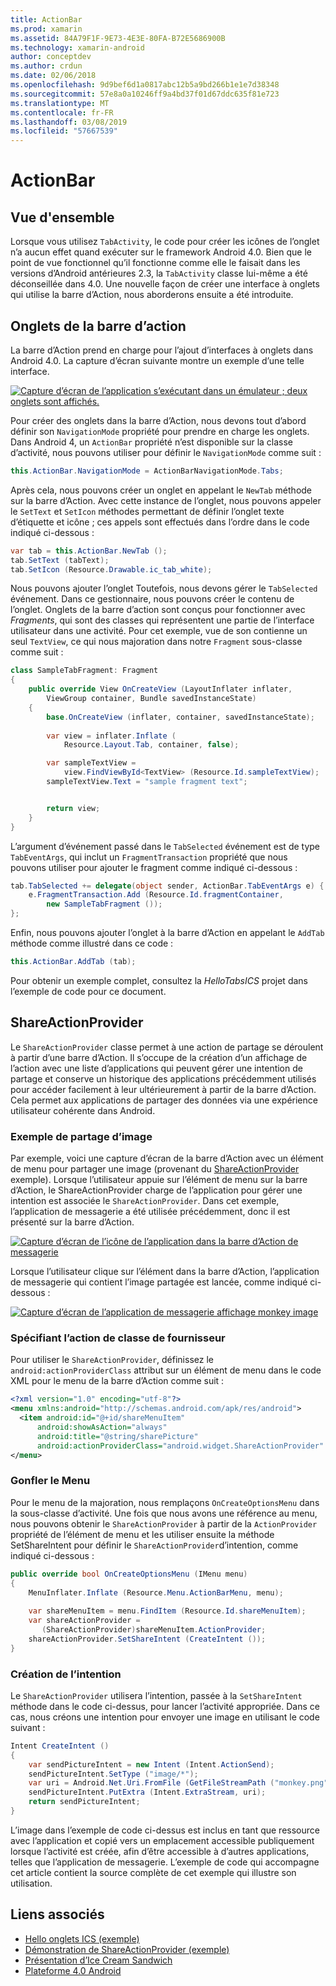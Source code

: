 ```yaml
---
title: ActionBar
ms.prod: xamarin
ms.assetid: 84A79F1F-9E73-4E3E-80FA-B72E5686900B
ms.technology: xamarin-android
author: conceptdev
ms.author: crdun
ms.date: 02/06/2018
ms.openlocfilehash: 9d9bef6d1a0817abc12b5a9bd266b1e1e7d38348
ms.sourcegitcommit: 57e8a0a10246ff9a4bd37f01d67ddc635f81e723
ms.translationtype: MT
ms.contentlocale: fr-FR
ms.lasthandoff: 03/08/2019
ms.locfileid: "57667539"
---
```

# <a name="actionbar"></a>ActionBar


## <a name="overview"></a>Vue d'ensemble

Lorsque vous utilisez `TabActivity`, le code pour créer les icônes de l’onglet n’a aucun effet quand exécuter sur le framework Android 4.0. Bien que le point de vue fonctionnel qu’il fonctionne comme elle le faisait dans les versions d’Android antérieures 2.3, la `TabActivity` classe lui-même a été déconseillée dans 4.0. Une nouvelle façon de créer une interface à onglets qui utilise la barre d’Action, nous aborderons ensuite a été introduite.


## <a name="action-bar-tabs"></a>Onglets de la barre d’action

La barre d’Action prend en charge pour l’ajout d’interfaces à onglets dans Android 4.0.
La capture d’écran suivante montre un exemple d’une telle interface.

[![Capture d’écran de l’application s’exécutant dans un émulateur ; deux onglets sont affichés.](action-bar-images/25-actionbartabs.png)](action-bar-images/25-actionbartabs.png#lightbox)

Pour créer des onglets dans la barre d’Action, nous devons tout d’abord définir son `NavigationMode` propriété pour prendre en charge les onglets. Dans Android 4, un `ActionBar` propriété n’est disponible sur la classe d’activité, nous pouvons utiliser pour définir le `NavigationMode` comme suit :

```csharp
this.ActionBar.NavigationMode = ActionBarNavigationMode.Tabs;
```

Après cela, nous pouvons créer un onglet en appelant le `NewTab` méthode sur la barre d’Action. Avec cette instance de l’onglet, nous pouvons appeler le `SetText` et `SetIcon` méthodes permettant de définir l’onglet texte d’étiquette et icône ; ces appels sont effectués dans l’ordre dans le code indiqué ci-dessous :

```csharp
var tab = this.ActionBar.NewTab ();
tab.SetText (tabText);
tab.SetIcon (Resource.Drawable.ic_tab_white);
```

Nous pouvons ajouter l’onglet Toutefois, nous devons gérer le `TabSelected` événement. Dans ce gestionnaire, nous pouvons créer le contenu de l’onglet. Onglets de la barre d’action sont conçus pour fonctionner avec *Fragments*, qui sont des classes qui représentent une partie de l’interface utilisateur dans une activité. Pour cet exemple, vue de son contienne un seul `TextView`, ce qui nous majoration dans notre `Fragment` sous-classe comme suit :

```csharp
class SampleTabFragment: Fragment
{           
    public override View OnCreateView (LayoutInflater inflater,
        ViewGroup container, Bundle savedInstanceState)
    {
        base.OnCreateView (inflater, container, savedInstanceState);
       
        var view = inflater.Inflate (
            Resource.Layout.Tab, container, false);

        var sampleTextView =
            view.FindViewById<TextView> (Resource.Id.sampleTextView);            
        sampleTextView.Text = "sample fragment text";


        return view;
    }
}
```

L’argument d’événement passé dans le `TabSelected` événement est de type `TabEventArgs`, qui inclut un `FragmentTransaction` propriété que nous pouvons utiliser pour ajouter le fragment comme indiqué ci-dessous :

```csharp
tab.TabSelected += delegate(object sender, ActionBar.TabEventArgs e) {             
    e.FragmentTransaction.Add (Resource.Id.fragmentContainer,
        new SampleTabFragment ());
};
```

Enfin, nous pouvons ajouter l’onglet à la barre d’Action en appelant le `AddTab` méthode comme illustré dans ce code :

```csharp
this.ActionBar.AddTab (tab);
```

Pour obtenir un exemple complet, consultez la *HelloTabsICS* projet dans l’exemple de code pour ce document.


## <a name="shareactionprovider"></a>ShareActionProvider

Le `ShareActionProvider` classe permet à une action de partage se déroulent à partir d’une barre d’Action. Il s’occupe de la création d’un affichage de l’action avec une liste d’applications qui peuvent gérer une intention de partage et conserve un historique des applications précédemment utilisés pour accéder facilement à leur ultérieurement à partir de la barre d’Action. Cela permet aux applications de partager des données via une expérience utilisateur cohérente dans Android.


### <a name="image-sharing-example"></a>Exemple de partage d’image

Par exemple, voici une capture d’écran de la barre d’Action avec un élément de menu pour partager une image (provenant du [ShareActionProvider](https://developer.xamarin.com/samples/monodroid/ShareActionProviderDemo/) exemple). Lorsque l’utilisateur appuie sur l’élément de menu sur la barre d’Action, le ShareActionProvider charge de l’application pour gérer une intention est associée le `ShareActionProvider`. Dans cet exemple, l’application de messagerie a été utilisée précédemment, donc il est présenté sur la barre d’Action.

[![Capture d’écran de l’icône de l’application dans la barre d’Action de messagerie](action-bar-images/09-shareactionprovider.png)](action-bar-images/09-shareactionprovider.png#lightbox)


Lorsque l’utilisateur clique sur l’élément dans la barre d’Action, l’application de messagerie qui contient l’image partagée est lancée, comme indiqué ci-dessous :

[![Capture d’écran de l’application de messagerie affichage monkey image](action-bar-images/10-messagewithimage.png)](action-bar-images/10-messagewithimage.png#lightbox)


### <a name="specifying-the-action-provider-class"></a>Spécifiant l’action de classe de fournisseur

Pour utiliser le `ShareActionProvider`, définissez le `android:actionProviderClass` attribut sur un élément de menu dans le code XML pour le menu de la barre d’Action comme suit :

```xml
<?xml version="1.0" encoding="utf-8"?>
<menu xmlns:android="http://schemas.android.com/apk/res/android">
  <item android:id="@+id/shareMenuItem"
      android:showAsAction="always"
      android:title="@string/sharePicture"
      android:actionProviderClass="android.widget.ShareActionProvider" />
</menu>
```


### <a name="inflating-the-menu"></a>Gonfler le Menu

Pour le menu de la majoration, nous remplaçons `OnCreateOptionsMenu` dans la sous-classe d’activité. Une fois que nous avons une référence au menu, nous pouvons obtenir le `ShareActionProvider` à partir de la `ActionProvider` propriété de l’élément de menu et les utiliser ensuite la méthode SetShareIntent pour définir le `ShareActionProvider`d’intention, comme indiqué ci-dessous :

```csharp
public override bool OnCreateOptionsMenu (IMenu menu)
{
    MenuInflater.Inflate (Resource.Menu.ActionBarMenu, menu);       
           
    var shareMenuItem = menu.FindItem (Resource.Id.shareMenuItem);           
    var shareActionProvider =
       (ShareActionProvider)shareMenuItem.ActionProvider;
    shareActionProvider.SetShareIntent (CreateIntent ());
}
```


### <a name="creating-the-intent"></a>Création de l’intention

Le `ShareActionProvider` utilisera l’intention, passée à la `SetShareIntent` méthode dans le code ci-dessus, pour lancer l’activité appropriée. Dans ce cas, nous créons une intention pour envoyer une image en utilisant le code suivant :

```csharp
Intent CreateIntent ()
{  
    var sendPictureIntent = new Intent (Intent.ActionSend);
    sendPictureIntent.SetType ("image/*");
    var uri = Android.Net.Uri.FromFile (GetFileStreamPath ("monkey.png"));          
    sendPictureIntent.PutExtra (Intent.ExtraStream, uri);
    return sendPictureIntent;
}
```

L’image dans l’exemple de code ci-dessus est inclus en tant que ressource avec l’application et copié vers un emplacement accessible publiquement lorsque l’activité est créée, afin d’être accessible à d’autres applications, telles que l’application de messagerie. L’exemple de code qui accompagne cet article contient la source complète de cet exemple qui illustre son utilisation.



## <a name="related-links"></a>Liens associés

- [Hello onglets ICS (exemple)](https://developer.xamarin.com/samples/HelloTabsICS/)
- [Démonstration de ShareActionProvider (exemple)](https://developer.xamarin.com/samples/monodroid/ShareActionProviderDemo/)
- [Présentation d’Ice Cream Sandwich](http://www.android.com/about/ice-cream-sandwich/)
- [Plateforme 4.0 Android](https://developer.android.com/sdk/android-4.0.html)
